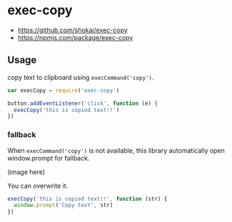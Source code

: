 # exec-copy

- https://github.com/shokai/exec-copy
- https://npmjs.com/package/exec-copy


## Usage

copy text to clipboard using `execCommand('copy')`.

```javascript
var execCopy = require('exec-copy')

button.addEventListener('click', function (e) {
  execCopy('this is copied text!!')
})
```

### fallback

When `execCommand('copy')` is not available, this library automatically open window.prompt for fallback.

(image here)


You can overwrite it.

```javascript
execCopy('this is copied text!!', function (str) {
  window.prompt('Copy text', str)
})
```
